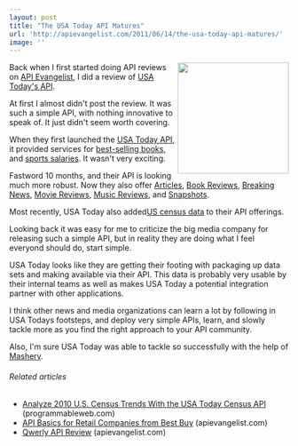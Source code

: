 ```yaml
---
layout: post
title: "The USA Today API Matures"
url: 'http://apievangelist.com/2011/06/14/the-usa-today-api-matures/'
image: ''
---
```


[<img class="c1" src="http://www.editorsweblog.org/usatoday.gif" alt="" width="200" align="right" />][1]Back when I first started doing API reviews on [API Evangelist][2], I did a review of [USA Today's API][3].

At first I almost didn't post the review. It was such a simple API, with nothing innovative to speak of. It just didn't seem worth covering.

When they first launched the [USA Today API][1], it provided services for [best-selling books][4], and [sports salaries][5]. It wasn't very exciting.

Fastword 10 months, and their API is looking much more robust. Now they also offer [Articles][6], [Book Reviews][7], [Breaking News][8], [Movie Reviews][9], [Music Reviews][10], and [Snapshots][11].

Most recently, USA Today also added[US census data][12] to their API offerings.

Looking back it was easy for me to criticize the big media company for releasing such a simple API, but in reality they are doing what I feel everyond should do, start simple.

USA Today looks like they are getting their footing with packaging up data sets and making available via their API. This data is probably very usable by their internal teams as well as makes USA Today a potential integration partner with other applications.

I think other news and media organizations can learn a lot by following in USA Todays footsteps, and deploy very simple APIs, learn, and slowly tackle more as you find the right approach to your API community.

Also, I'm sure USA Today was able to tackle so successfully with the help of [Mashery][13].

######  Related articles

  * [Analyze 2010 U.S. Census Trends With the USA Today Census API][14] (programmableweb.com)
  * [API Basics for Retail Companies from Best Buy][15] (apievangelist.com)
  * [Qwerly API Review][16] (apievangelist.com)

   [1]: http://developer.usatoday.com/ (USA Today API)
   [2]: http://www.apievangelist.com (API Evangelist)
   [3]: http://blog.apievangelist.com/2010/10/27/usa-today-api-review/ (USA Todays first release of their API)
   [4]: http://developer.usatoday.com/docs/read/bestselling_books (best-selling books)
   [5]: http://developer.usatoday.com/docs/read/salaries (Sports Salaries)
   [6]: http://developer.usatoday.com/docs/read/articles (Articles)
   [7]: http://developer.usatoday.com/docs/read/book_reviews (Book Reviews)
   [8]: http://developer.usatoday.com/docs/read/Breaking_News (Breaking News)
   [9]: http://developer.usatoday.com/docs/read/movie_reviews (Movie Reviews)
   [10]: http://developer.usatoday.com/docs/read/music_reviews (Music Reviews)
   [11]: http://developer.usatoday.com/docs/read/snapshots (Snapshots)
   [12]: http://developer.usatoday.com/docs/read/Census (US Census Data)
   [13]: http://www.mashery.com (Mashery)
   [14]: http://blog.programmableweb.com/2011/06/09/analyze-2010-u-s-census-trends-with-the-usa-today-census-api/
   [15]: http://blog.apievangelist.com/2011/06/03/api-basics-for-retail-companies-from-best-buy/
   [16]: http://blog.apievangelist.com/2011/05/29/qwerly-api-review/
